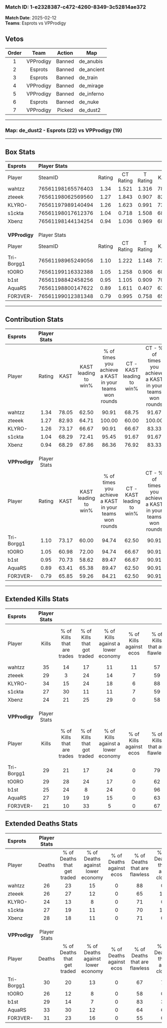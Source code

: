 ### Match ID: 1-e2328387-c472-4260-8349-3c52814ae372  
**Match Date**: 2025-02-12  
**Teams**: Esprots vs VPProdigy  

## Vetos  

| Order | Team | Action | Map |
| :---: | :--: | :----: | --- |
| 1 | VPProdigy | Banned | de_anubis |
| 2 | Esprots | Banned | de_ancient |
| 3 | Esprots | Banned | de_train |
| 4 | VPProdigy | Banned | de_mirage |
| 5 | VPProdigy | Banned | de_inferno |
| 6 | Esprots | Banned | de_nuke |
| 7 | VPProdigy | Picked | de_dust2 |

---  

### **Map**: de_dust2 - Esprots (22) vs VPProdigy (19)  
---  

## Box Stats  

| **Esprots**   | Player Stats      |        |           |          |       |      |       |         |        |      |     |
| :- | :- | :-: | :-: | :-: | :-: | :-: | :-: | :-: | :-: | :-: | :-: |
| Player        | SteamID           | Rating | CT Rating | T Rating | KAST  | ADR  | Kills | Assists | Deaths | K/D  | HS% |
| wahtzz        | 76561198165576403 |  1.34  |   1.521   |  1.316   | 78.05 | 90.9 |  35   |    6    |   26   | 1.35 | 31  |
| zteeek        | 76561198062569560 |  1.27  |   1.843   |  0.907   | 82.93 | 89.7 |  29   |   16    |   26   | 1.12 | 34  |
| KLYRO-        | 76561197989140494 |  1.26  |   1.623   |  0.991   | 73.17 | 74.4 |  34   |    8    |   24   | 1.42 | 50  |
| s1ckta        | 76561198017612376 |  1.04  |   0.718   |  1.508   | 68.29 | 74.5 |  27   |    9    |   27   | 1.00 | 55  |
| Xbenz         | 76561198144134254 |  0.94  |   1.036   |  0.969   | 68.29 | 67.2 |  24   |    8    |   28   | 0.86 | 45  |
|               |                   |        |           |          |       |      |       |         |        |      |     |
|               |                   |        |           |          |       |      |       |         |        |      |     |
|               |                   |        |           |          |       |      |       |         |        |      |     |
| **VPProdigy** | Player Stats      |        |           |          |       |      |       |         |        |      |     |
| Player        | SteamID           | Rating | CT Rating | T Rating | KAST  | ADR  | Kills | Assists | Deaths | K/D  | HS% |
| Tri-Borgg1    | 76561198965249056 |  1.10  |   1.222   |  1.148   | 73.17 | 84.6 |  29   |    5    |   30   | 0.97 | 65  |
| tO0RO         | 76561199116332388 |  1.05  |   1.258   |  0.906   | 60.98 | 78.2 |  29   |    7    |   26   | 1.12 | 65  |
| b1st          | 76561198842458256 |  0.95  |   1.105   |  0.909   | 70.73 | 65.5 |  25   |    7    |   29   | 0.86 | 28  |
| AquaRS        | 76561198800147622 |  0.89  |   1.611   |  0.407   | 63.41 | 66.1 |  27   |    7    |   33   | 0.82 | 44  |
| F0R3VER-      | 76561199012381348 |  0.79  |   0.995   |  0.758   | 65.85 | 56.8 |  21   |   10    |   31   | 0.68 | 61  |
---  

## Contribution Stats  

| **Esprots**   | Player Stats |       |                      |                                                        |                           |                                                             |                          |                                                            |
| :- | :-: | :-: | :-: | :-: | :-: | :-: | :-: | :-: |
| Player        |    Rating    | KAST  | KAST leading to win% | % of times you achieve a KAST in your teams won rounds | CT - KAST leading to win% | CT - % of times you achieve a KAST in your teams won rounds | T - KAST leading to win% | T - % of times you achieve a KAST in your teams won rounds |
| wahtzz        |     1.34     | 78.05 |        62.50         |                         90.91                          |           68.75           |                            91.67                            |          56.25           |                           90.00                            |
| zteeek        |     1.27     | 82.93 |        64.71         |                         100.00                         |           60.00           |                           100.00                            |          71.43           |                           100.00                           |
| KLYRO-        |     1.26     | 73.17 |        66.67         |                         90.91                          |           66.67           |                            83.33                            |          66.67           |                           100.00                           |
| s1ckta        |     1.04     | 68.29 |        72.41         |                         95.45                          |           91.67           |                            91.67                            |          58.82           |                           100.00                           |
| Xbenz         |     0.94     | 68.29 |        67.86         |                         86.36                          |           76.92           |                            83.33                            |          60.00           |                           90.00                            |
|               |              |       |                      |                                                        |                           |                                                             |                          |                                                            |
|               |              |       |                      |                                                        |                           |                                                             |                          |                                                            |
|               |              |       |                      |                                                        |                           |                                                             |                          |                                                            |
| **VPProdigy** | Player Stats |       |                      |                                                        |                           |                                                             |                          |                                                            |
| Player        |    Rating    | KAST  | KAST leading to win% | % of times you achieve a KAST in your teams won rounds | CT - KAST leading to win% | CT - % of times you achieve a KAST in your teams won rounds | T - KAST leading to win% | T - % of times you achieve a KAST in your teams won rounds |
| Tri-Borgg1    |     1.10     | 73.17 |        60.00         |                         94.74                          |           62.50           |                            90.91                            |          57.14           |                           100.00                           |
| tO0RO         |     1.05     | 60.98 |        72.00         |                         94.74                          |           66.67           |                            90.91                            |          80.00           |                           100.00                           |
| b1st          |     0.95     | 70.73 |        58.62         |                         89.47                          |           66.67           |                            90.91                            |          50.00           |                           87.50                            |
| AquaRS        |     0.89     | 63.41 |        65.38         |                         89.47                          |           62.50           |                            90.91                            |          70.00           |                           87.50                            |
| F0R3VER-      |     0.79     | 65.85 |        59.26         |                         84.21                          |           62.50           |                            90.91                            |          54.55           |                           75.00                            |
---  

## Extended Kills Stats  

| **Esprots**   | Player Stats |                            |                            |                                    |                         |                              |                                 |                                       |                    |           |
| :- | :-: | :-: | :-: | :-: | :-: | :-: | :-: | :-: | :-: | :-: |
| Player        |    Kills     | % of Kills that are trades | % of Kills that got traded | % of Kills against a lower economy | % of Kills against ecos | % of Kills that are flawless | % of Kills that are close duels | % of Kills that are assisted by flash | Pistol Round Kills | AWP Kills |
| wahtzz        |      35      |             14             |             17             |                 11                 |           11            |              57              |                3                |                   9                   |         2          |    22     |
| zteeek        |      29      |             3              |             24             |                 14                 |            7            |              59              |                3                |                   0                   |         3          |     3     |
| KLYRO-        |      34      |             15             |             24             |                 18                 |            6            |              88              |                6                |                  24                   |         0          |     1     |
| s1ckta        |      27      |             30             |             11             |                 11                 |            7            |              59              |                0                |                   7                   |         1          |     0     |
| Xbenz         |      24      |             21             |             25             |                 29                 |            0            |              58              |                4                |                  13                   |         3          |     1     |
|               |              |                            |                            |                                    |                         |                              |                                 |                                       |                    |           |
|               |              |                            |                            |                                    |                         |                              |                                 |                                       |                    |           |
|               |              |                            |                            |                                    |                         |                              |                                 |                                       |                    |           |
| **VPProdigy** | Player Stats |                            |                            |                                    |                         |                              |                                 |                                       |                    |           |
| Player        |    Kills     | % of Kills that are trades | % of Kills that got traded | % of Kills against a lower economy | % of Kills against ecos | % of Kills that are flawless | % of Kills that are close duels | % of Kills that are assisted by flash | Pistol Round Kills | AWP Kills |
| Tri-Borgg1    |      29      |             21             |             17             |                 24                 |            0            |              79              |                7                |                   7                   |         1          |     0     |
| tO0RO         |      29      |             28             |             24             |                 17                 |            0            |              62              |               10                |                   3                   |         1          |     0     |
| b1st          |      25      |             24             |             8              |                 24                 |            0            |              96              |                0                |                   8                   |         1          |    22     |
| AquaRS        |      27      |             19             |             19             |                 15                 |            0            |              63              |                7                |                   0                   |         0          |     0     |
| F0R3VER-      |      21      |             10             |             33             |                 5                  |            0            |              67              |                5                |                   5                   |         0          |     0     |
## Extended Deaths Stats  

| **Esprots**   | Player Stats |                             |                                   |                          |                               |                            |                           |               |
| :- | :-: | :-: | :-: | :-: | :-: | :-: | :-: | :-: |
| Player        |    Deaths    | % of Deaths that get traded | % of Deaths against lower economy | % of Deaths against ecos | % of Deaths that are flawless | % of Deaths that are close | % of Deaths while blinded | Deaths to AWP |
| wahtzz        |      26      |             23              |                15                 |            0             |              88               |             0              |             4             |       3       |
| zteeek        |      26      |             27              |                12                 |            0             |              65               |             15             |             0             |       6       |
| KLYRO-        |      24      |             13              |                 8                 |            0             |              71               |             0              |            13             |       4       |
| s1ckta        |      27      |             19              |                11                 |            0             |              70               |             15             |             7             |       5       |
| Xbenz         |      28      |             18              |                11                 |            0             |              71               |             0              |             0             |       4       |
|               |              |                             |                                   |                          |                               |                            |                           |               |
|               |              |                             |                                   |                          |                               |                            |                           |               |
|               |              |                             |                                   |                          |                               |                            |                           |               |
| **VPProdigy** | Player Stats |                             |                                   |                          |                               |                            |                           |               |
| Player        |    Deaths    | % of Deaths that get traded | % of Deaths against lower economy | % of Deaths against ecos | % of Deaths that are flawless | % of Deaths that are close | % of Deaths while blinded | Deaths to AWP |
| Tri-Borgg1    |      30      |             20              |                13                 |            0             |              67               |             7              |             7             |       3       |
| tO0RO         |      26      |             12              |                 8                 |            0             |              58               |             0              |             8             |       5       |
| b1st          |      29      |             14              |                 7                 |            0             |              83               |             3              |             7             |       9       |
| AquaRS        |      33      |             30              |                12                 |            0             |              64               |             6              |            12             |       6       |
| F0R3VER-      |      31      |             23              |                16                 |            0             |              55               |             0              |            19             |       4       |
